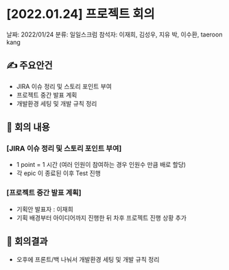 # [2022.01.24] 프로젝트 회의

날짜: 2022/01/24
분류: 일일스크럼
참석자: 이재희, 김성우, 지유 박, 이수환, taeroon kang

## ✍ 주요안건

- JIRA 이슈 정리 및 스토리 포인트 부여
- 프로젝트 중간 발표 계획
- 개발환경 세팅 및 개발 규칙 정리

## 📑 회의 내용

### [JIRA 이슈 정리 및 스토리 포인트 부여]

- 1 point = 1 시간 (여러 인원이 참여하는 경우 인원수 만큼 배로 할당)
- 각 epic 이 종료된 이후 Test 진행

### [프로젝트 중간 발표 계획]

- 기획안 발표자 : 이재희
- 기획 배경부터 아이디어까지 진행한 뒤 차후 프로젝트 진행 상황 추가

## 📢 회의결과

- 오후에 프론트/백 나눠서 개발환경 세팅 및 개발 규칙 정리
